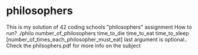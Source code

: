 # philosophers
This is my solution of 42 coding schools "philosophers" assignment
How to run?
./philo number_of_philosophers time_to_die time_to_eat time_to_sleep [number_of_times_each_philosopher_must_eat]
last argument is optional..
Check the philsophers.pdf for more info on the subject

